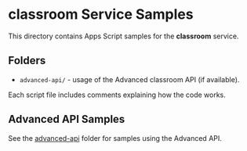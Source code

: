 # classroom Service Samples

This directory contains Apps Script samples for the **classroom** service.

## Folders

- `advanced-api/` - usage of the Advanced classroom API (if available).

Each script file includes comments explaining how the code works.

## Advanced API Samples

See the [advanced-api](advanced-api/) folder for samples using the Advanced API.
